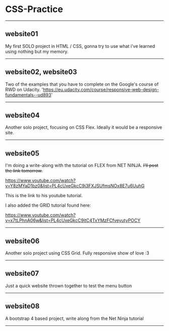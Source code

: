 # CSS-Practice

---

## website01

My first SOLO project in HTML / CSS, gonna try to use what i've learned using nothing but my memory.

---

## website02, website03

Two of the examples that you have to complete on the Google's course of RWD on Udacity.
'https://eu.udacity.com/course/responsive-web-design-fundamentals--ud893'

---

## website04

Another solo project, focusing on CSS Flex. Ideally it would be a responsive site.

---

## website05

I'm doing a write-along with the tutorial on FLEX from NET NINJA. 
~~I'll post the link tomorrow.~~

https://www.youtube.com/watch?v=Y8zMYaD1bz0&list=PL4cUxeGkcC9i3FXJSUfmsNOx8E7u6UuhG

This is the link to his youtube tutorial.

I also added the GRID tutorial found here:

https://www.youtube.com/watch?v=x7tLPhnA06w&list=PL4cUxeGkcC9itC4TxYMzFCfveyutyPOCY

---

## website06

Another solo project using CSS Grid. Fully responsive show of love :3

---

## website07

Just a quick website thrown together to test the menu button

---

## website08

A bootstrap 4 based project, write along from the Net Ninja tutorial

---